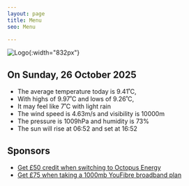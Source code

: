 ```yaml
---
layout: page
title: Menu
seo: Menu

---
```


![Logo](/images/logo.jpg){:width="832px"}

<!-- weather_marker starts -->
## On Sunday, 26 October 2025

- The average temperature today is 9.41˚C,
- With highs of 9.97˚C and lows of 9.26˚C,
- It may feel like 7˚C with light rain
- The wind speed is 4.63m/s and visibility is 10000m
- The pressure is 1009hPa and humidity is 73%
- The sun will rise at 06:52 and set at 16:52

<!-- weather_marker ends -->

## Sponsors

- [Get £50 credit when switching to Octopus Energy](https://bit.ly/3oD1nnS)
- [Get £75 when taking a 1000mb YouFibre broadband plan](https://aklam.io/91zWhU?)
